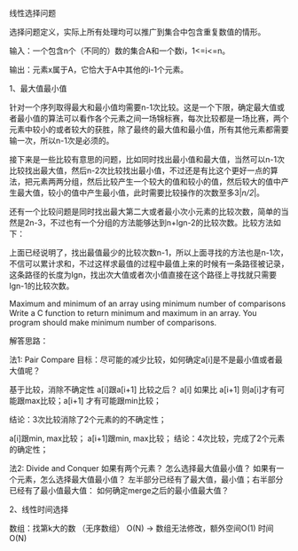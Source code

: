 线性选择问题

选择问题定义，实际上所有处理均可以推广到集合中包含重复数值的情形。

输入：一个包含n个（不同的）数的集合A和一个数i，1<=i<=n。

输出：元素x属于A，它恰大于A中其他的i-1个元素。


1、最大值最小值

针对一个序列取得最大和最小值均需要n-1次比较。这是一个下限，确定最大值或者最小值的算法可以看作各个元素之间一场锦标赛，每次比较都是一场比赛，两个元素中较小的或者较大的获胜，除了最终的最大值和最小值，所有其他元素都需要输一次，所以n-1次是必须的。

接下来是一些比较有意思的问题，比如同时找出最小值和最大值，当然可以n-1次比较找出最大值，然后n-2次比较找出最小值，不过还是有比这个更好一点的算法，把元素两两分组，然后比较产生一个较大的值和较小的值，然后较大的值中产生最大值，较小的值中产生最小值，此时需要比较操作的次数至多3|_n/2_|。

还有一个比较问题是同时找出最大第二大或者最小次小元素的比较次数，简单的当然是2n-3，不过也有一个分组的方法能够达到n+lgn-2的比较次数。比较方法如下：

上面已经说明了，找出最值最少的比较次数n-1，所以上面寻找的方法也是n-1次，不信可以累计求和，不过这样求最值的过程中最值上来的时候有一条路径被记录，这条路径的长度为lgn，找出次大值或者次小值直接在这个路径上寻找就只需要lgn-1的比较次数。


Maximum and minimum of an array using minimum number of comparisons
Write a C function to return minimum and maximum in an array. You program should make minimum number of comparisons.

解答思路：

法1: Pair Compare
目标：尽可能的减少比较，如何确定a[i]是不是最小值或者最大值呢？

基于比较，消除不确定性
a[i]跟a[i+1] 比较之后？
a[i] 如果比 a[i+1] 则a[i]才有可能跟max比较；a[i+1] 才有可能跟min比较；

结论：3次比较消除了2个元素的的不确定性；

a[i]跟min, max比较；
a[i+1]跟min, max比较；
结论：4次比较，完成了2个元素的确定性；

法2: Divide and Conquer
如果有两个元素？ 怎么选择最大值最小值？
如果有一个元素，怎么选择最大值最小值？
左半部分已经有了最大值，最小值；右半部分已经有了最小值最大值： 如何确定merge之后的最小值最大值？


2、线性时间选择

数组：找第k大的数 （无序数组） O(N) -> 数组无法修改，额外空间O(1) 时间O(N)


